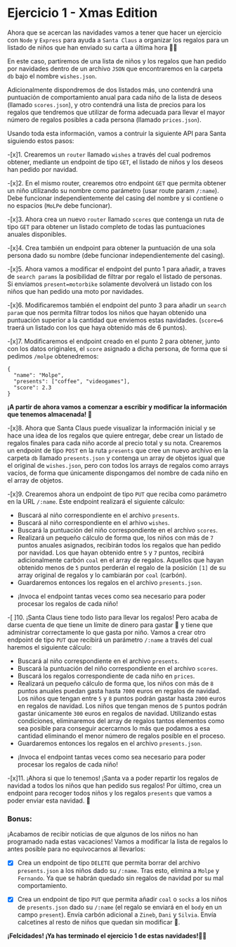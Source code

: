 # Ejercicio 1 - Xmas Edition

Ahora que se acercan las navidades vamos a tener que hacer un ejercicio con `Node` y `Express` para ayuda a `Santa Claus` a organizar los regalos para un listado de niños que han enviado su carta a última hora 🎅🏼

En este caso, partiremos de una lista de niños y los regalos que han pedido por navidades dentro de un archivo `JSON` que encontraremos en la carpeta `db` bajo el nombre `wishes.json`.

Adicionalmente dispondremos de dos listados más, uno contendrá una puntuación de comportamiento anual para cada niño de la lista de deseos (llamado `scores.json`), y otro contendrá una lista de precios para los regalos que tendremos que utilizar de forma adecuada para llevar el mayor número de regalos posibles a cada persona (llamado `prices.json`).

Usando toda esta información, vamos a contruir la siguiente API para Santa siguiendo estos pasos:

-[x]1. Crearemos un `router` llamado `wishes` a través del cual podremos obtener, mediante un endpoint de tipo `GET`, el listado de niños y los deseos han pedido por navidad.

-[x]2. En el mismo router, crearemos otro endpoint `GET` que permita obtener un niño utilizando su nombre como parámetro (usar route param `/:name`). Debe funcionar independientemente del casing del nombre y si contiene o no espacios (`MoLPe` debe funcionar).

-[x]3. Ahora crea un nuevo `router` llamado `scores` que contenga un ruta de tipo `GET` para obtener un listado completo de todas las puntuaciones anuales disponibles.

-[x]4. Crea también un endpoint para obtener la puntuación de una sola persona dado su nombre (debe funcionar independientemente del casing).

-[x]5. Ahora vamos a modificar el endpoint del punto 1 para añadir, a traves de `search params` la posibilidad de filtrar por regalo el listado de personas. Si enviamos `present=motorbike` solamente devolverá un listado con los niños que han pedido una moto por navidades.

-[x]6. Modificaremos también el endpoint del punto 3 para añadir un `search param` que nos permita filtrar todos los niños que hayan obtenido una puntuación superior a la cantidad que enviemos estas navidades. (`score=6` traerá un listado con los que haya obtenido más de 6 puntos).

-[x]7. Modificaremos el endpoint creado en el punto 2 para obtener, junto con los datos originales, el `score` asignado a dicha persona, de forma que si pedimos `/molpe` obtenedremos:

```
{
  "name": "Molpe",
  "presents": ["coffee", "videogames"],
  "score": 2.3
}
```

**¡A partir de ahora vamos a comenzar a escribir y modificar la información que tenemos almacenada! 🚀**

-[x]8. Ahora que Santa Claus puede visualizar la información inicial y se hace una idea de los regalos que quiere entregar, debe crear un listado de regalos finales para cada niño acorde al precio total y su nota. Crearemos un endpoint de tipo `POST` en la ruta `presents` que cree un nuevo archivo en la carpeta `db` llamado `presents.json` y contenga un array de objetos igual que el original de `wishes.json`, pero con todos los arrays de regalos como arrays vacíos, de forma que únicamente dispongamos del nombre de cada niño en el array de objetos.

-[x]9. Crearemos ahora un endpoint de tipo `PUT` que reciba como parámetro en la URL `/:name`. Este endpoint realizará el siguiente cálculo:

- Buscará al niño correspondiente en el archivo `presents`.
- Buscará al niño correspondiente en el arhivo `wishes`.
- Buscará la puntuación del niño correspondiente en el archivo `scores`.
- Realizará un pequeño cálculo de forma que, los niños con más de `7` puntos anuales asignados, recibirán todos los regalos que han pedido por navidad. Los que hayan obtenido entre `5` y `7` puntos, recibirá adicionalmente carbón `coal` en el array de regalos. Aquellos que hayan obtenido menos de `5` puntos perderán el regalo de la posición `[1]` de su array original de regalos y lo cambiarán por `coal` (carbón).
- Guardaremos entonces los regalos en el archivo `presents.json`.

* ¡Invoca el endpoint tantas veces como sea necesario para poder procesar los regalos de cada niño!

-[ ]10. ¡Santa Claus tiene todo listo para llevar los regalos! Pero acaba de darse cuenta de que tiene un límite de dinero para gastar 💸 y tiene que administrar correctamente lo que gasta por niño. Vamos a crear otro endpoint de tipo `PUT` que recibirá un parámetro `/:name` a través del cual haremos el siguiente cálculo:

- Buscará al niño correspondiente en el archivo `presents`.
- Buscará la puntuación del niño correspondiente en el archivo `scores`.
- Buscará los regalos correspondiente de cada niño en `prices`.
- Realizará un pequeño cálculo de forma que, los niños con más de `8` puntos anuales puedan gasta hasta `7000` euros en regalos de navidad. Los niños que tengan entre `5` y `8` puntos podrán gastar hasta `2000` euros en regalos de navidad. Los niños que tengan menos de `5` puntos podrán gastar únicamente `300` euros en regalos de navidad. Utilizando estas condiciones, eliminaremos del array de regalos tantos elementos como sea posible para conseguir acercarnos lo más que podamos a esa cantidad eliminando el menor número de regalos posible en el proceso.
- Guardaremos entonces los regalos en el archivo `presents.json`.

* ¡Invoca el endpoint tantas veces como sea necesario para poder procesar los regalos de cada niño!

-[x]11. ¡Ahora si que lo tenemos! ¡Santa va a poder repartir los regalos de navidad a todos los niños que han pedido sus regalos! Por último, crea un endpoint para recoger todos niños y los regalos `presents` que vamos a poder enviar esta navidad. 🎄

### Bonus:

¡Acabamos de recibir noticias de que algunos de los niños no han programado nada estas vacaciones! Vamos a modificar la lista de regalos lo antes posible para no equivocarnos al llevarlos:

-[x] Crea un endpoint de tipo `DELETE` que permita borrar del archivo `presents.json` a los niños dado su `/:name`. Tras esto, elimina a `Molpe` y `Fernando`. Ya que se habrán quedado sin regalos de navidad por su mal comportamiento.

-[x] Crea un endpoint de tipo `PUT` que permita añadir `coal` o `socks` a los niños de `presents.json` dado su `/:name` (el regalo se enviará en el `body` en un campo `present`). Envía carbón adicional a `Zineb`, `Dani` y `Silvia`. Envía calcetines al resto de niños que quedan sin modificar 🧦.

**¡Felcidades! ¡Ya has terminado el ejercicio 1 de estas navidades!🦄🔥**
